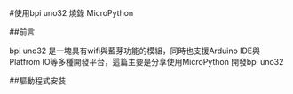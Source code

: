 #使用bpi uno32 燒錄 MicroPython

##前言

bpi uno32 是一塊具有wifi與藍芽功能的模組，同時也支援Arduino IDE與Platfrom IO等多種開發平台，這篇主要是分享使用MicroPython 開發bpi uno32

##驅動程式安裝

